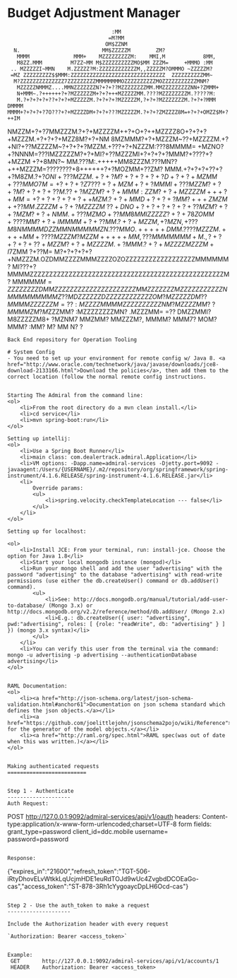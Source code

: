 Budget Adjustment Manager
===========

                                     :MM
                                    =M?MM
                                   OM$ZZNM
      N.                          MM$ZZZZZM        ZM?
       MMMM              MMM+    MZZZZZZZZZM:    MMI,M            8MM,
       M8ZZ.MMM         M7ZZ~MM M$ZZZZZZZZZZMO$MM ZZZM=     +MMMO :MM
     .. MZZZZZI~MMN    M.ZZZZZ?M:ZZZZZZZZZZZZM,,ZZZZZM?OMMMO ~ZZZZZM?
     =MZ ZZZZZZZZZ$$MMM:ZZZZZZZZZZZZZZZZZZZZZZZZZZZZZZ  ZZZZZZZZZZMM~
      M?ZZZZZZZZZZZZZZ7ZZZZZZZZZMMMMMMMMOZZZZZZZZZZMOZZZZZZZZZZZMNM?
       MZZZZZNMMMZ....MMNZZZZZZZN?+?+??MZZZZZZZZMM.MMZZZZZZZZZNN+?ZMMM+
       N+MMM~.?++++++?+?MZZZZZZM+?+?+++MZZZZZMM.????MZZZZZZZZM.?????M:
       M.?+?+?+?+??+?+?+MZZZZZM.?+?+?+?MZZZZZM,?+?+?MZZZZZZZM.?+?+?MMM DMMMM
    MMMM+?+?+?+?7O???+?+MZZZZDM+?+?+???MZZZZZM.?+?+?ZMZZZZ8M=+?+?+OMZZ$M+?++IM
   NMZZM+?+?7MMZZZM.?+?+MZZZZM++?+O+?++MZZZZ8O+?+?+?+MZZZM.+?+?+?+MZZ8M?+?+NM
    8MZMMM?+?+MZZZM~??+MZZZZM.+?+NI?+??MZZZZM~?+?+?+?MZZM.+???+?+NZZZM:???8MMMM=
     +MZNO?+?NNNM=???IMZZZZZM?+?+MI?+??MZZZMI+?+?+?+?MMM?+????+?+MZZM +?+8MN?~
       MM.???M:.+++++MM8ZZZM.???MN??+++MZZZM=????????+8++++++?+?MOZMM+??ZM?
      MMM.+?+?+?+??+?+?M8ZM.?+?$ONI+???MZZM.+?+?M?+?+?+?+?D+?+?+MZMM+???M
     MO7M=+?+?+?Z7???+?+MZM+?+?MMMI+???MZZM?+?+?M?+?+?+??M.??+?MZZM?+?+M
   MM:ZZM?+?+MZZZZM+++?+MM=+?+?+?+?+?++MZM.?+?+MMD+?+?+?MM?+++ZMZM++??M
  M.ZZZZM+?+?MZZZZM~??+DNO+?+?+?+?+?+??MZM?+?+?MZM?+?+NMM.+???MZMO+??MM8
MMIZZZZZ?+?+78ZOMM+????MM?+?+IMMMM+?+??MM.?+?+MZZM,+?MZN,+???M8NMMMMDZZMM
NMMMMMZN.???MMO.+++++DMM.????MZZZM.++++MM+????MZZZM?MZZM+++++MM,???MMMMMMM
     +M.,?+?+?+?+??+MZZM?+?+MZZZZM.+?MMM.?+?+MZZZZMZZZM+I7$ZMM ?+??M=
      M?+?+?+?+?+NMZZZM.OZDMMZZZZMMMZZZZOZOZZZZZZZZZZZZZZZZZZMMMMMM?
     MI???+?MMMMZZZZZZZZZZZZZZZZZZZZZZZZZZZZZZZZZZZZZZZZZZZZZZZZZZM?
     MMMMM$M=ZZZZZZZZDMMZZZZZZZZZZZZZZZZZZZZZMMZZZZZZZMZZZZZZZZZZZNM
           MMMMMMMMZ??MDZZZZZZDZZZZZZZZZZZZOM? MZZZZZDM??MMMMZZZZZZM=
            ??:       M ZZZZMMMMZZZZZZZZZZNM?   MZZZZMM?    ~?MMMMZM?
                      M$ZZZMM? :MZZZZZZZZMN?    .MZZZMM=          =??
                     DMZZMMI?    M8ZZZZZM8+      ?MZNM7
                     MMZMM?       MMZZZM?,        MMMM?
                     MMM7?          MOM?           MMM?
                    :MM?             M?             MM
                     N?                              ?




```
Back End repository for Operation Tooling

# System Config
- You need to set up your environment for remote config w/ Java 8. <a href="http://www.oracle.com/technetwork/java/javase/downloads/jce8-download-2133166.html">Download the policies</a>, then add them to the correct location (follow the normal remote config instructions.


Starting The Admiral from the command line:
<ol>
	<li>From the root directory do a mvn clean install.</li>
	<li>cd service</li>
	<li>mvn spring-boot:run</li>
</ol>

Setting up intellij:
<ol>
	<li>Use a Spring Boot Runner</li>
	<li>main class: com.dealertrack.admiral.Application</li>
	<li>VM options: -Dapp.name=admiral-services -Djetty.port=9092 -javaagent:/Users/{USERNAME}/.m2/repository/org/springframework/spring-instrument/4.1.6.RELEASE/spring-instrument-4.1.6.RELEASE.jar</li>
	<li>
		Override params:
		<ul>
			<li>spring.velocity.checkTemplateLocation --- false</li>
		</ul>
	</li>
</ol>

Setting up for localhost:

<ol>
	<li>Install JCE: From your terminal, run: install-jce. Choose the option for Java 1.8</li>
    <li>Start your local mongodb instance (mongod)</li>
    <li>Run your mongo shell and add the user "advertising" with the password "advertising" to the database "advertising" with read-write permissions (use either the db.createUser() command or db.addUser() command).
        <ul>
            <li>See: http://docs.mongodb.org/manual/tutorial/add-user-to-database/ (Mongo 3.x) or http://docs.mongodb.org/v2.2/reference/method/db.addUser/ (Mongo 2.x)
            <li>E.g.: db.createUser({ user: "advertising", pwd:"advertising", roles: [ {role: "readWrite", db: "advertising" } ] }) (mongo 3.x syntax)</li>
        </ul>
    </li>
    <li>You can verify this user from the terminal via the command: mongo -u advertising -p advertising --authenticationDatabase advertising</li>
</ol>


RAML Documentation:
<ol>
	<li><a href="http://json-schema.org/latest/json-schema-validation.html#anchor61">Documentation on json schema standard which defines the json objects.</a></li>
	<li><a href="https://github.com/joelittlejohn/jsonschema2pojo/wiki/Reference">Documentation for the generator of the model objects.</a></li>
	<li><a href="http://raml.org/spec.html">RAML spec(was out of date when this was written.)</a></li>
</ol>


Making authenticated requests
=========================


Step 1 - Authenticate
--------------------
Auth Request:
```
POST http://127.0.0.1:9092/admiral-services/api/v1/oauth
  headers:
     Content-type:application/x-www-form-urlencoded;charset=UTF-8
  form fields:  
     grant_type=password
     client_id=ddc.mobile
     username=<username>
     password=password
```

Response:
```
{"expires_in":"21600","refresh_token":"TGT-506-iRtyDhovELvWtkkLqUcjmHDE1euRdTOJd9wUc4ZvgbdDCOEaGo-cas","access_token":"ST-878-3Rh1cYygoaycDpLH6Ocd-cas"}
```

Step 2 - Use the auth_token to make a request
--------------------

Include the Authorization header with every request

`Authorization: Bearer <access_token>`


Example:
 GET       http://127.0.0.1:9092/admiral-services/api/v1/accounts/1
 HEADER    Authorization: Bearer <access_token>



